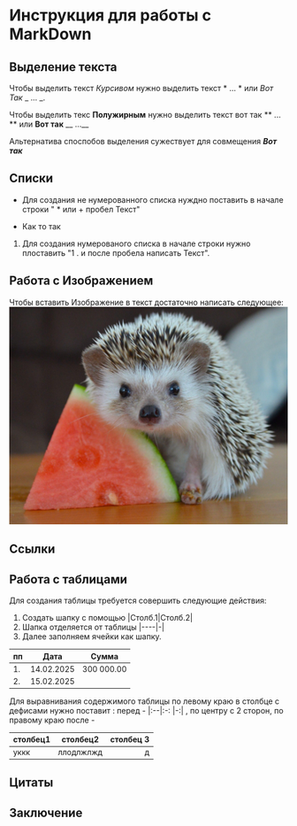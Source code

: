 # Инструкция для работы с MarkDown

## Выделение текста
Чтобы выделить текст *Курсивом* нужно выделить текст * ... * или _Вот Так_ _ ... _.

Чтобы выделить текс **Полужирным** нужно выделить текст  вот так    ** ... ** или __Вот так__ __ ...__

Альтернатива споспобов выделения сужествует для совмещения __*Вот так*__ 


## Списки

* Для создания не нумерованного списка нуждно поставить в начале строки " * или + пробел Текст"

+ Как то так

1. Для создания нумерованого списка в начале строки нужно плоставить            "1 . и после пробела написать Текст".


## Работа с Изображением
Чтобы вставить Изображение в текст достаточно написать следующее:
![Ежик Арбузик](9632c4c5-80e2-5db1-a4f2-5676986c9c41.jpeg)

## Ссылки

## Работа с таблицами

Для создания таблицы требуется совершить следующие действия:
1. Создать шапку с помощью |Столб.1|Столб.2|
2. Шапка отделяется от таблицы |----|-|
3. Далее заполняем ячейки как шапку.

|пп|Дата|Сумма|
|--|----------|----------|
|1.|14.02.2025|300 000.00|
|2.|15.02.2025|| с лева нет записи

Для выравнивания содержимого таблицы по левому краю в столбце с дефисами нужно поставит : перед -  |:--|:-: |-:| , по центру с 2 сторон, по правому краю после -

|столбец1|столбец2|столбец 3|
|:-|:-:|-:|
|уккк|ллодлжлжд|д|


## Цитаты

## Заключение

